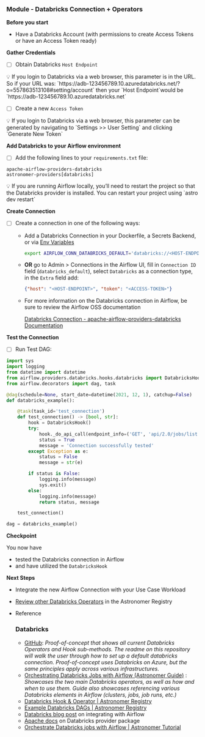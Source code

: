 
### Module - Databricks Connection + Operators

**Before you start**

- Have a Databricks Account (with permissions to create Access Tokens or have an Access Token ready)

**Gather Credentials**

- [ ]  Obtain Databricks `Host Endpoint`

<aside>
💡 If you login to Databricks via a web browser, this parameter is in the URL. So if your URL was: `https://adb-123456789.10.azuredatabricks.net/?o=557863513108#setting/account` then your `Host Endpoint`would be `https://adb-123456789.10.azuredatabricks.net`

</aside>

- [ ]  Create a new `Access Token`

<aside>
💡 If you login to Databricks via a web browser, this parameter can be generated by navigating to `Settings >> User Setting` and clicking `Generate New Token`

</aside>

**Add Databricks to your Airflow environment**

- [ ]  Add the following lines to your `requirements.txt` file:

```
apache-airflow-providers-databricks
astronomer-providers[databricks]
```

<aside>
💡 If you are running Airflow locally, you’ll need to restart the project so that the Databricks provider is installed. You can restart your project using `astro dev restart`

</aside>

**Create Connection**

- [ ]  Create a connection in one of the following ways:
    - Add a Databricks Connection in your Dockerfile, a Secrets Backend, or via [Env Variables](https://docs.astronomer.io/astro/environment-variables)

        ```bash
        export AIRFLOW_CONN_DATABRICKS_DEFAULT='databricks://<HOST-ENDPOINT>?token=<ACCESS-TOKEN>'
        ```

    - **OR** go to Admin > Connections in the Airflow UI, fill in `Connection ID` field (`databricks_default`), select `Databricks` as a connection type, in the `Extra` field add:

        ```json
        {"host": "<HOST-ENDPOINT>", "token": "<ACCESS-TOKEN>"}
        ```

    - For more information on the Databricks connection in Airflow, be sure to review the Airflow OSS documentation

        [Databricks Connection - apache-airflow-providers-databricks Documentation](https://airflow.apache.org/docs/apache-airflow-providers-databricks/stable/connections/databricks.html)


**Test the Connection**

- [ ]  Run Test DAG:

```python
import sys
import logging
from datetime import datetime
from airflow.providers.databricks.hooks.databricks import DatabricksHook
from airflow.decorators import dag, task

@dag(schedule=None, start_date=datetime(2021, 12, 1), catchup=False)
def databricks_example():

    @task(task_id='test_connection')
    def test_connection() -> [bool, str]:
        hook = DatabricksHook()
        try:
            hook._do_api_call(endpoint_info=('GET', 'api/2.0/jobs/list'))
            status = True
            message = 'Connection successfully tested'
        except Exception as e:
            status = False
            message = str(e)

        if status is False:
            logging.info(message)
            sys.exit()
        else:
            logging.info(message)
            return status, message

    test_connection()

dag = databricks_example()
```

**Checkpoint**

You now have

- tested the Databricks connection in Airflow
- and have utilized the `DatabricksHook`

**Next Steps**

- Integrate the new Airflow Connection with your Use Case Workload
- [Review other Databricks Operators](https://registry.astronomer.io/modules/?query=Databricks&page=1) in the Astronomer Registry
- Reference


    ### Databricks

    - [GitHub](https://github.com/astronomer/cs-tutorial-databricks): *Proof-of-concept that shows all current Databricks Operators and Hook sub-methods. The readme on this repository will walk the user through how to set up a default databricks connection. Proof-of-concept uses Databricks on Azure, but the same principles apply across various infrastructures.*
    - [Orchestrating Databricks Jobs with Airflow (Astronomer Guide)](https://www.astronomer.io/guides/airflow-databricks) : *Showcases the two main Databricks operators, as well as how and when to use them. Guide also showcases referencing various Databricks elements in Airflow (clusters, jobs, job runs, etc.)*
    - [Databricks Hook & Operator | Astronomer Registry](https://registry.astronomer.io/providers/databricks/)
    - [Example Databricks DAGs | Astronomer Registry](https://registry.astronomer.io/dags?query=databricks&page=1)
    - [Databricks blog post](https://databricks.com/blog/2017/07/19/integrating-apache-airflow-with-databricks.html) on integrating with Airflow
    - [Apache docs](https://airflow.apache.org/docs/apache-airflow-providers-databricks/stable/search.html?q=databricks&check_keywords=yes&area=default) on Databricks provider package
    - [Orchestrate Databricks jobs with Airflow | Astronomer Tutorial](https://docs.astronomer.io/learn/airflow-databricks)
